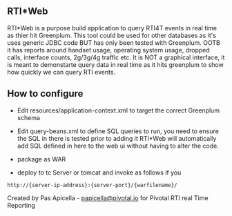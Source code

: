 <h2> RTI*Web </h2>

RTI*Web is a purpose build application to query RTI4T events in real time as thier hit Greenplum. This tool could be used
for other databases as it's uses generic JDBC code BUT has only been tested with Greenplum. OOTB it has reports around handset usage,
operating system usage, dropped calls, interface counts, 2g/3g/4g traffic etc. It is NOT a graphical interface, it is meant
to demonstarte query data in real time as it hits greenplum to show how quickly we can query RTI events.

<h2> How to configure </h2>

- Edit resources/application-context.xml to target the correct Greenplum schema

- Edit query-beans.xml to define SQL queries to run, you need to ensure the SQL in there is tested prior to adding it
RTI*Web will automatically add SQL defined in here to the web ui without having to alter the code.

- package as WAR

- deploy to tc Server or tomcat and invoke as follows if you

```
http://{server-ip-address}:{server-port}/{warfilename}/
```

Created by Pas Apicella - <a href="mailto:papicella@pivotal.io">papicella@pivotal.io</a> for Pivotal RTI real Time Reporting
